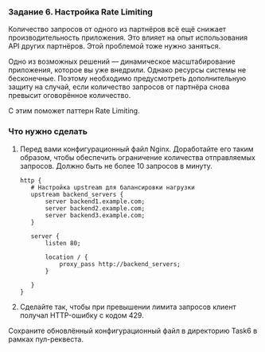 ### Задание 6. Настройка Rate Limiting
Количество запросов от одного из партнёров всё ещё снижает производительность приложения. Это влияет на опыт использования API других партнёров. Этой проблемой тоже нужно заняться.

Одно из возможных решений — динамическое масштабирование приложения, которое вы уже внедрили. Однако ресурсы системы не бесконечные. Поэтому необходимо предусмотреть дополнительную защиту на случай, если количество запросов от партнёра снова превысит оговорённое количество.

С этим поможет паттерн Rate Limiting.

### Что нужно сделать
1. Перед вами конфигурационный файл Nginx. Доработайте его таким образом,
   чтобы обеспечить ограничение количества отправляемых запросов.
   Должно быть не более 10 запросов в минуту.
    ```
    http {
       # Настройка upstream для балансировки нагрузки
       upstream backend_servers {
           server backend1.example.com;
           server backend2.example.com;
           server backend3.example.com;
       }
    
       server {
           listen 80;
    
           location / {
               proxy_pass http://backend_servers;
           }
    
       }
    }
    ```
2. Сделайте так, чтобы при превышении лимита запросов клиент получал HTTP-ошибку с кодом 429.

Сохраните обновлённый конфигурационный файл в директорию Task6 в рамках пул-реквеста.